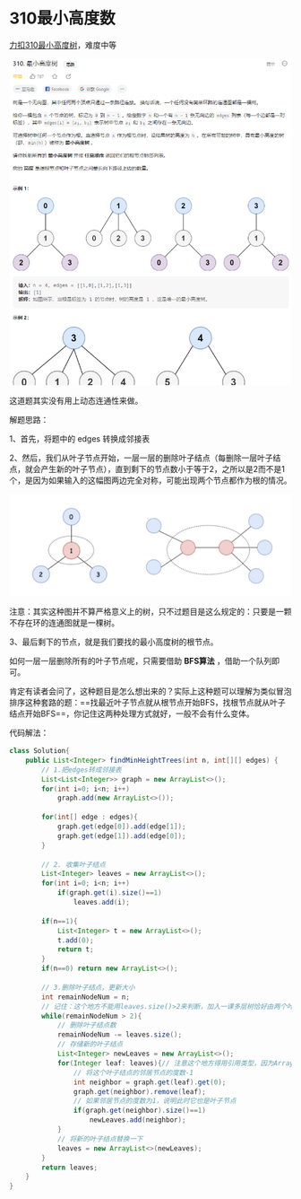 # 310最小高度数

[力扣310最小高度树](https://leetcode.cn/problems/minimum-height-trees/)，难度中等

![image-20230728181055272](https://raw.githubusercontent.com/lqyspace/mypic/master/PicBed/202307281810422.png)

这道题其实没有用上动态连通性来做。

解题思路：

1、首先，将题中的 edges 转换成邻接表

2、然后，我们从叶子节点开始，一层一层的删除叶子结点（每删除一层叶子结点，就会产生新的叶子节点），直到剩下的节点数小于等于2，之所以是2而不是1个，是因为如果输入的这幅图两边完全对称，可能出现两个节点都作为根的情况。

![img](https://raw.githubusercontent.com/lqyspace/mypic/master/PicBed/202307281820992.jpeg)

注意：其实这种图并不算严格意义上的树，只不过题目是这么规定的：只要是一颗不存在环的连通图就是一棵树。

3、最后剩下的节点，就是我们要找的最小高度树的根节点。

如何一层一层删除所有的叶子节点呢，只需要借助 **BFS算法** ，借助一个队列即可。

肯定有读者会问了，这种题目是怎么想出来的？实际上这种题可以理解为类似冒泡排序这种套路的题：==找最近叶子节点就从根节点开始BFS，找根节点就从叶子结点开始BFS==，你记住这两种处理方式就好，一般不会有什么变体。

代码解法：

```java
class Solution{
    public List<Integer> findMinHeightTrees(int n, int[][] edges) {
        // 1.把edges转成邻接表
        List<List<Integer>> graph = new ArrayList<>();
        for(int i=0; i<n; i++)
            graph.add(new ArrayList<>());
        
        for(int[] edge : edges){
            graph.get(edge[0]).add(edge[1]);
            graph.get(edge[1]).add(edge[0]);
        }
        
        // 2. 收集叶子结点
        List<Integer> leaves = new ArrayList<>();
        for(int i=0; i<n; i++)
            if(graph.get(i).size()==1)
                leaves.add(i);
        
        if(n==1){
            List<Integer> t = new ArrayList<>();
            t.add(0);
            return t;
        } 
        if(n==0) return new ArrayList<>();
        
        // 3.删除叶子结点，更新大小
        int remainNodeNum = n;
        // 记住：这个地方不能用leaves.size()>2来判断，加入一课多层树恰好由两个叶子结点呢，那这个条件就是错的
        while(remainNodeNum > 2){
            // 删除叶子结点数
            remainNodeNum -= leaves.size();
            // 存储新的叶子结点
            List<Integer> newLeaves = new ArrayList<>();
            for(Integer leaf: leaves){// 注意这个地方得用引用类型，因为ArrayList<>()的接口中有remove()方法重载，传入int类型表索引，传入引用类型表对象。
                // 将这个叶子结点的邻居节点的度数-1
                int neighbor = graph.get(leaf).get(0);
                graph.get(neighbor).remove(leaf);
                // 如果邻居节点的度数为1，说明此时它也是叶子节点
                if(graph.get(neighbor).size()==1)
                    newLeaves.add(neighbor);
            }
            // 将新的叶子结点替换一下
            leaves = new ArrayList<>(newLeaves);
        }
        return leaves;
    }
}
```

















